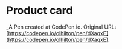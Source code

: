 # Product card
 _A Pen created at CodePen.io. Original URL: [https://codepen.io/olhilton/pen/dXaqxE](https://codepen.io/olhilton/pen/dXaqxE).

 